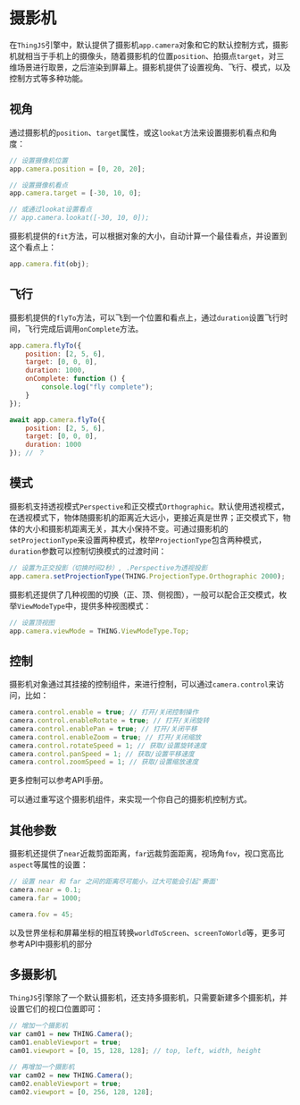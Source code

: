 # 摄影机
<!-- camera -->

在`ThingJS`引擎中，默认提供了摄影机`app.camera`对象和它的默认控制方式，摄影机就相当于手机上的摄像头，随着摄影机的位置`position`、拍摄点`target`，对三维场景进行取景，之后渲染到屏幕上。摄影机提供了设置视角、飞行、模式，以及控制方式等多种功能。

## 视角
通过摄影机的`position`、`target`属性，或这`lookat`方法来设置摄影机看点和角度：
```javascript
// 设置摄像机位置
app.camera.position = [0, 20, 20];

// 设置摄像机看点
app.camera.target = [-30, 10, 0];

// 或通过lookat设置看点
// app.camera.lookat([-30, 10, 0]);
```

摄影机提供的`fit`方法，可以根据对象的大小，自动计算一个最佳看点，并设置到这个看点上：
```javascript
app.camera.fit(obj);
```

## 飞行
摄影机提供的`flyTo`方法，可以飞到一个位置和看点上，通过`duration`设置飞行时间，飞行完成后调用`onComplete`方法。
```javascript
app.camera.flyTo({
    position: [2, 5, 6],
    target: [0, 0, 0],
    duration: 1000,
    onComplete: function () {
        console.log("fly complete");
    }
});

await app.camera.flyTo({
    position: [2, 5, 6],
    target: [0, 0, 0],
    duration: 1000
}); // ？
```

## 模式
摄影机支持透视模式`Perspective`和正交模式`Orthographic`。默认使用透视模式，在透视模式下，物体随摄影机的距离近大远小，更接近真是世界；正交模式下，物体的大小和摄影机距离无关，其大小保持不变。可通过摄影机的`setProjectionType`来设置两种模式，枚举`ProjectionType`包含两种模式，`duration`参数可以控制切换模式的过渡时间：
```javascript
// 设置为正交投影（切换时间2秒）, .Perspective为透视投影
app.camera.setProjectionType(THING.ProjectionType.Orthographic 2000);
```
摄影机还提供了几种视图的切换（正、顶、侧视图），一般可以配合正交模式，枚举`ViewModeType`中，提供多种视图模式：
```javascript
// 设置顶视图
app.camera.viewMode = THING.ViewModeType.Top;
```

## 控制
摄影机对象通过其挂接的控制组件，来进行控制，可以通过`camera.control`来访问，比如：
```javascript
camera.control.enable = true; // 打开/关闭控制操作
camera.control.enableRotate = true; // 打开/关闭旋转
camera.control.enablePan = true; // 打开/关闭平移
camera.control.enableZoom = true; // 打开/关闭缩放
camera.control.rotateSpeed = 1; // 获取/设置旋转速度
camera.control.panSpeed = 1; // 获取/设置平移速度
camera.control.zoomSpeed = 1; // 获取/设置缩放速度
```
更多控制可以参考API手册。

可以通过重写这个摄影机组件，来实现一个你自己的摄影机控制方式。

## 其他参数
摄影机还提供了`near`近裁剪面距离，`far`远裁剪面距离，视场角`fov`，视口宽高比`aspect`等属性的设置：
```javascript
// 设置 near 和 far 之间的距离尽可能小，过大可能会引起'撕面'
camera.near = 0.1;
camera.far = 1000;

camera.fov = 45;
```
以及世界坐标和屏幕坐标的相互转换`worldToScreen`、`screenToWorld`等，更多可参考API中摄影机的部分

## 多摄影机

`ThingJS`引擎除了一个默认摄影机，还支持多摄影机，只需要新建多个摄影机，并设置它们的视口位置即可：
```javascript
// 增加一个摄影机
var cam01 = new THING.Camera();
cam01.enableViewport = true;
cam01.viewport = [0, 15, 128, 128];	// top, left, width, height

// 再增加一个摄影机
var cam02 = new THING.Camera();
cam02.enableViewport = true;
cam02.viewport = [0, 256, 128, 128];
```	

